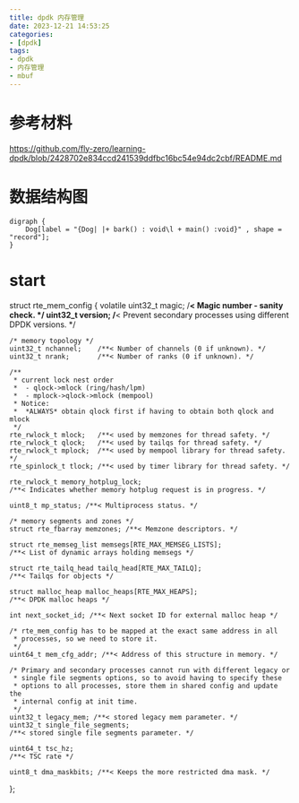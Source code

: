 ```yaml
---
title: dpdk 内存管理
date: 2023-12-21 14:53:25
categories:
- [dpdk]
tags:
- dpdk
- 内存管理
- mbuf
---
```


# 参考材料
https://github.com/fly-zero/learning-dpdk/blob/2428702e834ccd241539ddfbc16bc54e94dc2cbf/README.md

# 数据结构图
```graphviz
digraph {
	Dog[label = "{Dog| |+ bark() : void\l + main() :void}" , shape = "record"];
}
```
# start



struct rte_mem_config {
	volatile uint32_t magic;   /**< Magic number - sanity check. */
	uint32_t version;
	/**< Prevent secondary processes using different DPDK versions. */

	/* memory topology */
	uint32_t nchannel;    /**< Number of channels (0 if unknown). */
	uint32_t nrank;       /**< Number of ranks (0 if unknown). */

	/**
	 * current lock nest order
	 *  - qlock->mlock (ring/hash/lpm)
	 *  - mplock->qlock->mlock (mempool)
	 * Notice:
	 *  *ALWAYS* obtain qlock first if having to obtain both qlock and mlock
	 */
	rte_rwlock_t mlock;   /**< used by memzones for thread safety. */
	rte_rwlock_t qlock;   /**< used by tailqs for thread safety. */
	rte_rwlock_t mplock;  /**< used by mempool library for thread safety. */
	rte_spinlock_t tlock; /**< used by timer library for thread safety. */

	rte_rwlock_t memory_hotplug_lock;
	/**< Indicates whether memory hotplug request is in progress. */

	uint8_t mp_status; /**< Multiprocess status. */

	/* memory segments and zones */
	struct rte_fbarray memzones; /**< Memzone descriptors. */

	struct rte_memseg_list memsegs[RTE_MAX_MEMSEG_LISTS];
	/**< List of dynamic arrays holding memsegs */

	struct rte_tailq_head tailq_head[RTE_MAX_TAILQ];
	/**< Tailqs for objects */

	struct malloc_heap malloc_heaps[RTE_MAX_HEAPS];
	/**< DPDK malloc heaps */

	int next_socket_id; /**< Next socket ID for external malloc heap */

	/* rte_mem_config has to be mapped at the exact same address in all
	 * processes, so we need to store it.
	 */
	uint64_t mem_cfg_addr; /**< Address of this structure in memory. */

	/* Primary and secondary processes cannot run with different legacy or
	 * single file segments options, so to avoid having to specify these
	 * options to all processes, store them in shared config and update the
	 * internal config at init time.
	 */
	uint32_t legacy_mem; /**< stored legacy mem parameter. */
	uint32_t single_file_segments;
	/**< stored single file segments parameter. */

	uint64_t tsc_hz;
	/**< TSC rate */

	uint8_t dma_maskbits; /**< Keeps the more restricted dma mask. */
};



